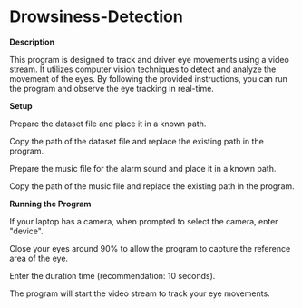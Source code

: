 # Drowsiness-Detection
__Description__

This program is designed to track and driver eye movements using a video stream. It utilizes computer vision techniques to detect and analyze the movement of the eyes. By following the provided instructions, you can run the program and observe the eye tracking in real-time.

__Setup__

Prepare the dataset file and place it in a known path.

Copy the path of the dataset file and replace the existing path in the program.

Prepare the music file for the alarm sound and place it in a known path.

Copy the path of the music file and replace the existing path in the program.


__Running the Program__

If your laptop has a camera, when prompted to select the camera, enter "device".

Close your eyes around 90% to allow the program to capture the reference area of the eye.

Enter the duration time (recommendation: 10 seconds).

The program will start the video stream to track your eye movements.
